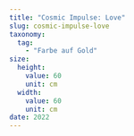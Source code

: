 ```yaml
---
title: "Cosmic Impulse: Love"
slug: cosmic-impulse-love
taxonomy:
  tag:
    - "Farbe auf Gold"
size:
  height:
    value: 60
    unit: cm
  width:
    value: 60
    unit: cm
date: 2022
---
```

